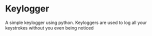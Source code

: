 # Keylogger
A simple keylogger using python.
Keyloggers are used to log all your keystrokes without you even being noticed
